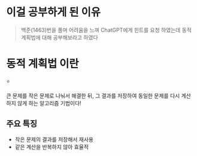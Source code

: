 # 이걸 공부하게 된 이유

> 백준(1463)번을 풀며 어려움을 느껴 ChatGPT에게 힌트를 요청 하였는데 동적 계획법에 대해 공부해보라고 하였다

# 동적 계획법 이란

<aside> ⭐

큰 문제를 작은 문제로 나눠서 해결한 뒤, 그 결과를 저장하여 동일한 문제를 다시 계산하지 않게 하는 알고리즘 기법이다!

</aside>

## 주요 특징

- 작은 문제의 결과를 저장해서 재사용
- 같은 계산을 반복하지 않아 효율적